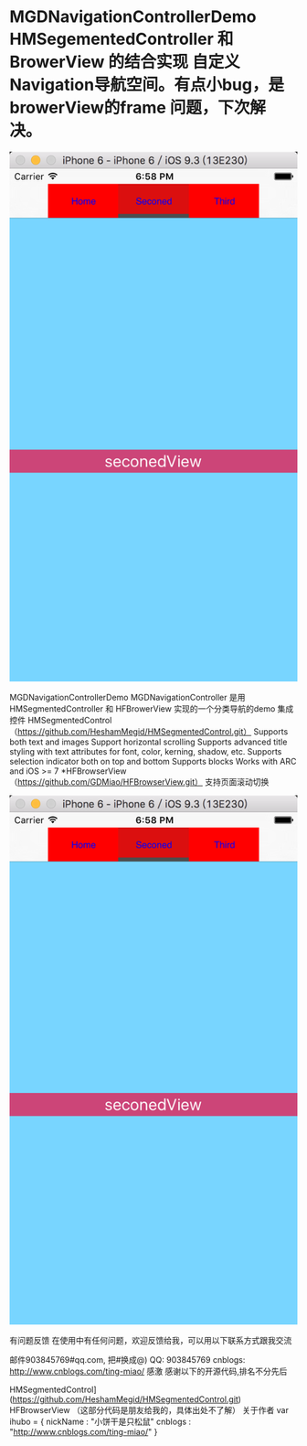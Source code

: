 # MGDNavigationControllerDemo HMSegementedController 和 BrowerView 的结合实现 自定义Navigation导航空间。有点小bug，是browerView的frame 问题，下次解决。


![github](https://github.com/GDMiao/MGDNavigationControllerDemo/blob/master/Image/QQ20160805-0%402x.png)

MGDNavigationControllerDemo
MGDNavigationController 是用 HMSegmentedController 和 HFBrowerView 实现的一个分类导航的demo
集成控件
HMSegmentedControl （https://github.com/HeshamMegid/HMSegmentedControl.git）
Supports both text and images
Support horizontal scrolling
Supports advanced title styling with text attributes for font, color, kerning, shadow, etc.
Supports selection indicator both on top and bottom
Supports blocks
Works with ARC and iOS >= 7 *HFBrowserView （https://github.com/GDMiao/HFBrowserView.git）
支持页面滚动切换

![github](https://github.com/GDMiao/MGDNavigationControllerDemo/blob/master/Image/QQ20160805-0%402x.png)

有问题反馈
在使用中有任何问题，欢迎反馈给我，可以用以下联系方式跟我交流

邮件903845769#qq.com, 把#换成@)
QQ: 903845769
cnblogs: http://www.cnblogs.com/ting-miao/
感激
感谢以下的开源代码,排名不分先后

HMSegmentedControl](https://github.com/HeshamMegid/HMSegmentedControl.git)
HFBrowserView （这部分代码是朋友给我的，具体出处不了解）
关于作者
  var ihubo = {
    nickName   : "小饼干是只松鼠"
    cnblogs    : "http://www.cnblogs.com/ting-miao/"
  }
